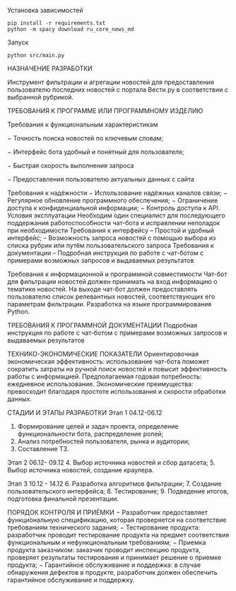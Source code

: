 
Установка зависимостей
```
pip install -r requirements.txt
python -m spacy download ru_core_news_md
```

Запуск
```
python src/main.py
```

НАЗНАЧЕНИЕ РАЗРАБОТКИ

Инструмент фильтрации и агрегации новостей для предоставления пользователю последних новостей с портала Вести.ру в соответствии с выбранной рубрикой.

 
ТРЕБОВАНИЯ К ПРОГРАММЕ ИЛИ ПРОГРАММНОМУ ИЗДЕЛИЮ

Требования к функциональным характеристикам

− Точность поиска новостей по ключевым словам;

− Интерфейс бота удобный и понятный для пользователя;

− Быстрая скорость выполнения запроса

− Предоставления пользователю актуальных данных с сайта
 
Требования к надёжности
− Использование надёжных каналов связи;
− Регулярное обновление программного обеспечения;
− Ограничение доступа к конфиденциальной информации;
− Контроль доступа к API.
​
Условия эксплуатации
Необходим один специалист для последующего поддержания работоспособности чат-бота и исправлении неполадок при необходимости
​
Требования к интерфейсу
– Простой и удобный интерфейс;
– Возможность запроса новостей с помощью выбора из списка рубрик или путём пользовательского запроса
Требования к документации
– Подробная инструкция по работе с чат-ботом с примерами возможных запросов и выдаваемых результатов
 
 
 
Требования к информационной и программной совместимости
Чат-бот для фильтрации новостей должен принимать на вход информацию о тематике новостей.
На выходе чат-бот должен предоставлять пользователю список релевантных новостей, соответствующих его параметрам фильтрации.
Разработка на языке программирования Python.
 
 
ТРЕБОВАНИЯ К ПРОГРАММНОЙ ДОКУМЕНТАЦИИ
Подробная инструкция по работе с чат-ботом с примерами возможных запросов и выдаваемых результатов
 
ТЕХНИКО-ЭКОНОМИЧЕСКИЕ ПОКАЗАТЕЛИ
Ориентировочная экономическая эффективность: использование чат-бота поможет сократить затраты на ручной поиск новостей и повысит эффективность работы с информацией.
Предполагаемая годовая потребность: ежедневное использование.
Экономические преимущества: превосходит благодаря простоте использования и скорости обработки данных.
 
СТАДИИ И ЭТАПЫ РАЗРАБОТКИ
Этап 1 04.12-06.12
1. Формирование целей и задач проекта, определение функциональности бота, распределение ролей; 
2. Анализ потребностей пользователя, рынка и аудитории; 
3. Составление ТЗ.
 
Этап 2 06.12- 09.12 
4. Выбор источника новостей и сбор датасета;
5. Выбор источника новостей, создание краулера.
 
 
 
Этап 3 10.12 - 14.12 
6. Разработка алгоритмов фильтрации;
7. Создание пользовательского интерфейса;
8. Тестирование;
9. Подведение итогов, подготовка финальной презентации.
 
ПОРЯДОК КОНТРОЛЯ И ПРИЁМКИ
− Разработчик предоставляет функциональную спецификацию, которая проверяется на соответствие требованиям технического задания;
− Тестирование продукта: разработчик проводит тестирование продукта на предмет соответствия функциональным и нефункциональным требованиям;
− Приемка продукта заказчиком: заказчик проводит инспекцию продукта, проверяет результаты тестирования и принимает решение о приемке продукта;
− Гарантийное обслуживание и поддержка: в случае обнаружения дефектов в продукте, разработчик должен обеспечить гарантийное обслуживание и поддержку.
 
